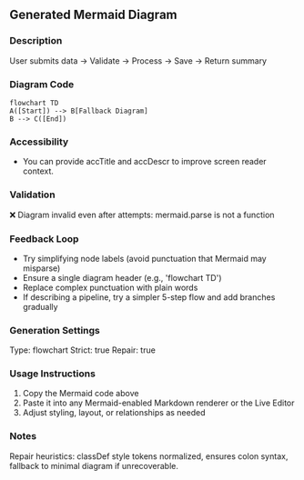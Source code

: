## Generated Mermaid Diagram

### Description

User submits data -> Validate -> Process -> Save -> Return summary

### Diagram Code

```mermaid
flowchart TD
A([Start]) --> B[Fallback Diagram]
B --> C([End])
```

### Accessibility

- You can provide accTitle and accDescr to improve screen reader context.

### Validation

❌ Diagram invalid even after attempts: mermaid.parse is not a function

### Feedback Loop

- Try simplifying node labels (avoid punctuation that Mermaid may misparse)
- Ensure a single diagram header (e.g., 'flowchart TD')
- Replace complex punctuation with plain words
- If describing a pipeline, try a simpler 5-step flow and add branches gradually

### Generation Settings

Type: flowchart
Strict: true
Repair: true

### Usage Instructions

1. Copy the Mermaid code above
2. Paste it into any Mermaid-enabled Markdown renderer or the Live Editor
3. Adjust styling, layout, or relationships as needed

### Notes

Repair heuristics: classDef style tokens normalized, ensures colon syntax, fallback to minimal diagram if unrecoverable.
